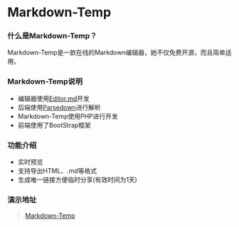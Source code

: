 # Markdown-Temp

### 什么是Markdown-Temp？

Markdown-Temp是一款在线的Markdown编辑器，她不仅免费开源，而且简单适用。

### Markdown-Temp说明
* 编辑器使用[Editor.md](https://github.com/pandao/editor.md "Editor.md")开发
* 后端使用[Parsedown](https://github.com/erusev/parsedown "Parsedown")进行解析
* Markdown-Temp使用PHP进行开发
* 前端使用了BootStrap框架

### 功能介绍

* 实时预览
* 支持导出HTML、.md等格式
* 生成唯一链接方便临时分享(有效时间为1天)

### 演示地址
> [Markdown-Temp](http://markdown.win "Markdown-Temp")